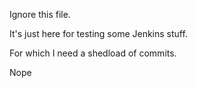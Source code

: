 Ignore this file.

It's just here for testing some Jenkins stuff.

For which I need a shedload of commits.

Nope 
